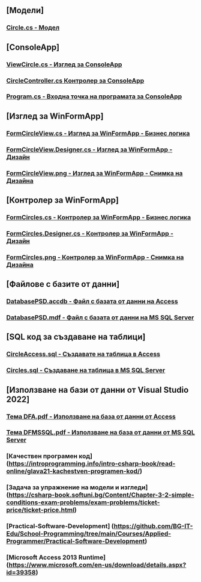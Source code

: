 ## [Модели]
### [Circle.cs - Модел](https://github.com/vakovsky/11/blob/main/part1(mvc)/Circle.cs)
## [ConsoleApp]
### [ViewCircle.cs - Изглед за ConsoleApp](https://github.com/vakovsky/11/blob/main/part1(mvc)/ViewCircle.cs)
### [CircleController.cs Контролер за ConsoleApp](https://github.com/vakovsky/11/blob/main/part1(mvc)/CircleController.cs)
### [Program.cs - Входна точка на програмата за ConsoleApp](https://github.com/vakovsky/11/blob/main/part1(mvc)/Program.cs)
## [Изглед за WinFormApp]
### [FormCircleView.cs - Изглед за WinFormApp - Бизнес логика](https://github.com/vakovsky/11/blob/main/part1(mvc)/FormCircleView.cs)
### [FormCircleView.Designer.cs - Изглед за WinFormApp - Дизайн](https://github.com/vakovsky/11/blob/main/part1(mvc)/FormCirclesView.Designer.cs)
### [FormCircleView.png - Изглед за WinFormApp - Снимка на Дизайна](https://github.com/vakovsky/11/blob/main/part1(mvc)/FormCircleView.png)
## [Контролер за WinFormApp]
### [FormCircles.cs - Контролер за WinFormApp - Бизнес логика](https://github.com/vakovsky/11/blob/main/part1(mvc)/FormCircles.cs)
### [FormCircles.Designer.cs - Контролер за WinFormApp - Дизайн](https://github.com/vakovsky/11/blob/main/part1(mvc)/FormCircles.Designer.cs)
### [FormCircles.png - Контролер за WinFormApp - Снимка на Дизайна](https://github.com/vakovsky/11/blob/main/part1(mvc)/FormCircles.png)
## [Файлове с базите от данни]
### [DatabasePSD.accdb - Файл с базата от данни на Access](https://github.com/vakovsky/11/blob/main/part1(mvc)/DatabasePSD.accdb)
### [DatabasePSD.mdf - Файл с базата от данни на MS SQL Server](https://github.com/vakovsky/11/blob/main/part1(mvc)/DatabasePSD.mdf)
## [SQL код за създаване на таблици]
### [CircleAccess.sql - Създавате на таблица в Access](https://github.com/vakovsky/11/blob/main/part1(mvc)/CircleAccess.sql)
### [Circles.sql - Създаване на таблица в MS SQL Server](https://github.com/vakovsky/11/blob/main/part1(mvc)/Circles.sql)
## [Използване на бази от данни от Visual Studio 2022]
### [Тема DFA.pdf - Използване на база от данни от Access](https://github.com/vakovsky/11/blob/main/part1(mvc)/%D0%A2%D0%B5%D0%BC%D0%B0%20DFA.pdf)
### [Тема DFMSSQL.pdf - Използване на база от данни от MS SQL Server](https://github.com/vakovsky/11/blob/main/part1(mvc)/%D0%A2%D0%B5%D0%BC%D0%B0%20DFMSSQL.pdf)

### [Качествен програмен код] (https://introprogramming.info/intro-csharp-book/read-online/glava21-kachestven-programen-kod/)
### [Задача за упражнение на модели и изгледи] (https://csharp-book.softuni.bg/Content/Chapter-3-2-simple-conditions-exam-problems/exam-problems/ticket-price/ticket-price.html)
### [Practical-Software-Development] (https://github.com/BG-IT-Edu/School-Programming/tree/main/Courses/Applied-Programmer/Practical-Software-Development)
### [Microsoft Access 2013 Runtime] (https://www.microsoft.com/en-us/download/details.aspx?id=39358)
